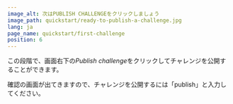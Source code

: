 ```yaml
---
image_alt: 次はPUBLISH CHALLENGEをクリックしましょう
image_path: quickstart/ready-to-publish-a-challenge.jpg
lang: ja
page_name: quickstart/first-challenge
position: 6
---
```


この段階で、画面右下の*Publish challenge*をクリックしてチャレンジを公開することができます。

確認の画面が出てきますので、チャレンジを公開するには「publish」と入力してください。
